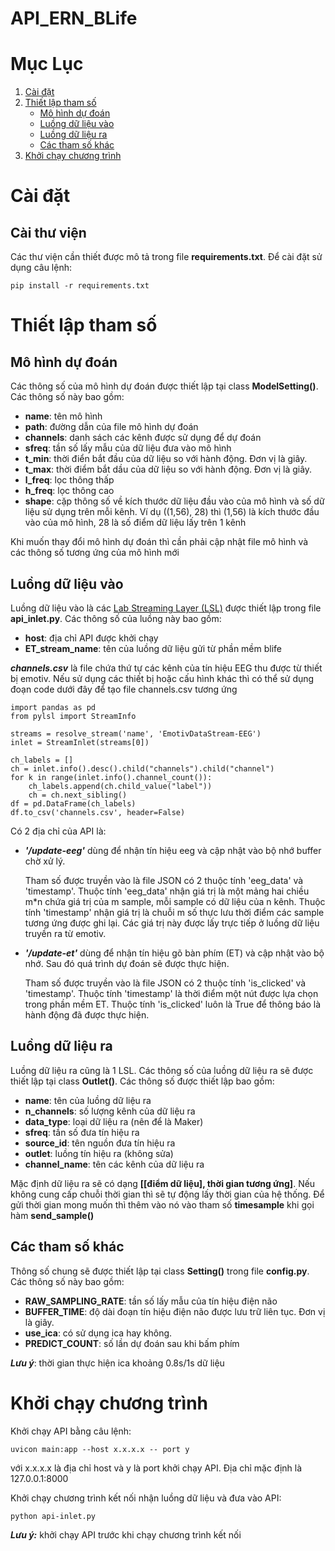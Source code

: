 # API_ERN_BLife

# Mục Lục
1. [Cài đặt](#setup)
2. [Thiết lập tham số](#thiết-lập-tham-số)
    - [Mô hình dự đoán](#mô-hình-dự-đoán)
    - [Luồng dữ liệu vào](#luồng-dữ-liệu-vào)
    - [Luồng dữ liệu ra](#luồng-dữ-liệu-ra)
    - [Các tham số khác](#các-tham-số-khác)
3. [Khởi chạy chương trình](#khởi-chạy-chương-trình)
# Cài đặt <a name = setup></a>
## Cài thư viện
Các thư viện cần thiết được mô tả trong file **requirements.txt**. Để cài đặt sử dụng câu lệnh:

    pip install -r requirements.txt

# Thiết lập tham số 
## Mô hình dự đoán 
Các thông số của mô hình dự đoán được thiết lập tại class **ModelSetting()**. Các thông số này bao gồm:

- **name**: tên mô hình  
- **path**: đường dẫn của file mô hình dự đoán
- **channels**: danh sách các kênh được sử dụng để dự đoán
- **sfreq**: tần số lấy mẫu của dữ liệu đưa vào mô hình
- **t_min**: thời điển bắt đầu của dữ liệu so với hành động. Đơn vị là giây.
- **t_max**: thời điểm bắt dầu của dữ liệu so với hành động. Đơn vị là giây.
- **l_freq**: lọc thông thấp
- **h_freq**: lọc thông cao
- **shape**: cặp thông số về kích thước dữ liệu đầu vào của mô hình và số dữ liệu sử dụng trên mỗi kênh. Ví dụ ((1,56), 28) thì (1,56) là kích thước đầu vào của mô hình, 28 là số điểm dữ liệu lấy trên 1 kênh

Khi muốn thay đổi mô hình dự đoán thì cần phải cập nhật file mô hình và các thông số tương ứng của mô hình mới

## Luồng dữ liệu vào
Luồng dữ liệu vào là các [Lab Streaming Layer (LSL)](https://github.com/sccn/labstreaminglayer) được thiết lập trong file **api_inlet.py**. Các thông số của luồng này bao gồm:
- **host**: địa chỉ API được khởi chạy
- **ET_stream_name**: tên của luồng dữ liệu gửi từ phần mềm blife

***channels.csv*** là file chứa thứ tự các kênh của tín hiệu EEG thu được từ thiết bị emotiv. Nếu sử dụng các thiết bị hoặc cấu hình khác thì có thể sử dụng đoạn code dưới đây để tạo file channels.csv tương ứng

    import pandas as pd
    from pylsl import StreamInfo

    streams = resolve_stream('name', 'EmotivDataStream-EEG')
    inlet = StreamInlet(streams[0])

    ch_labels = []
    ch = inlet.info().desc().child("channels").child("channel")
    for k in range(inlet.info().channel_count()):
        ch_labels.append(ch.child_value("label"))
        ch = ch.next_sibling()
    df = pd.DataFrame(ch_labels)
    df.to_csv('channels.csv', header=False)

Có 2 địa chỉ của API là:
- ***'/update-eeg'*** dùng để nhận tín hiệu eeg và cập nhật vào bộ nhớ buffer chờ xử lý. 

    Tham số được truyền vào là file JSON có 2 thuộc tính 'eeg_data' và 'timestamp'. Thuộc tính 'eeg_data' nhận giá trị là một mảng hai chiều m*n chứa giá trị của m sample, mỗi sample có dữ liệu của n kênh. Thuộc tính 'timestamp' nhận giá trị là chuỗi m số thực lưu thời điểm các sample tương ứng được ghi lại. Các giá trị này được lấy trực tiếp ở luồng dữ liệu truyền ra từ emotiv.

- ***'/update-et'*** dùng để nhận tín hiệu gõ bàn phím (ET) và cập nhật vào bộ nhớ. Sau đó quá trình dự đoán sẽ được thực hiện.

    
    Tham số được truyền vào là file JSON có 2 thuộc tính 'is_clicked' và 'timestamp'. Thuộc tính 'timestamp' là thời điểm một nút được lựa chọn trong phần mềm ET. Thuộc tính 'is_clicked' luôn là True để thông báo là hành động đã được thực hiện.



## Luồng dữ liệu ra
Luồng dữ liệu ra cũng là 1 LSL. Các thông số của luồng dữ liệu ra sẽ được thiết lập tại class **Outlet()**. Các thông số được thiết lập bao gồm:
- **name**: tên của luồng dữ liệu ra
- **n_channels**: số lượng kênh của dữ liệu ra
- **data_type**: loại dữ liệu ra (nên để là Maker)
- **sfreq**: tần số đưa tín hiệu ra
- **source_id**: tên nguồn đưa tín hiệu ra
- **outlet**: luồng tín hiệu ra (không sửa)
- **channel_name**: tên các kênh của dữ liệu ra

Mặc định dữ liệu ra sẽ có dạng **[[điểm dữ liệu], thời gian tương ứng]**. Nếu không cung cấp chuỗi thời gian thì sẽ tự động lấy thời gian của hệ thống. Để gửi thời gian mong muốn thì thêm vào nó vào tham số **timesample** khi gọi hàm **send_sample()**



## Các tham số khác
Thông số chung sẽ được thiết lập tại class **Setting()** trong file **config.py**. Các thông số này bao gồm:
- **RAW_SAMPLING_RATE**:  tần số lấy mẫu của tín hiệu điện não 
- **BUFFER_TIME**: độ dài đoạn tín hiệu điện não được lưu trữ liên tục. Đơn vị là giây.
- **use_ica**: có sử dụng ica hay không.
- **PREDICT_COUNT**: số lần dự đoán sau khi bấm phím

***Lưu ý***: thời gian thực hiện ica khoảng 0.8s/1s dữ liệu


# Khởi chạy chương trình

Khởi chạy API bằng câu lệnh:

    uvicon main:app --host x.x.x.x -- port y

với x.x.x.x là địa chỉ host và y là port khởi chạy API. Địa chỉ mặc định là 127.0.0.1:8000

Khởi chạy chương trình kết nối nhận luồng dữ liệu và đưa vào API:

    python api-inlet.py


***Lưu ý:*** khởi chạy API trước khi chạy chương trình kết nối





